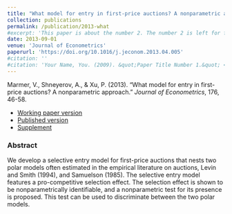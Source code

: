 ```yaml
---
title: "What model for entry in first-price auctions? A nonparametric approach"
collection: publications
permalink: /publication/2013-what
#excerpt: 'This paper is about the number 2. The number 2 is left for future work.'
date: 2013-09-01
venue: 'Journal of Econometrics'
paperurl: 'https://doi.org/10.1016/j.jeconom.2013.04.005'
#citation: ''
#citation: 'Your Name, You. (2009). &quot;Paper Title Number 1.&quot; <i>Journal 1</i>. 1(1).'
---
```

Marmer, V., Shneyerov, A., & Xu, P. (2013). &ldquo;What model for entry in first-price auctions? A nonparametric approach.&rdquo; <i>Journal of  Econometrics</i>, 176, 46-58.

- [Working paper version](/files/selectentry_joe_revision_12.pdf)
- [Published version](https://doi.org/10.1016/j.jeconom.2013.04.005)
- [Supplement](/files/selectentry_joe_suppl_03.pdf)

### Abstract 

We develop a selective entry model for first-price auctions that nests two polar models often estimated in the empirical literature on auctions, Levin and Smith (1994), and Samuelson (1985). The selective entry model features a pro-competitive selection effect. The selection effect is shown to be nonparametrically identifiable, and a nonparametric test for its presence is proposed. This test can be used to discriminate between the two polar models.
